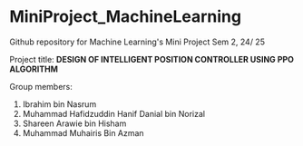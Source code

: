 # MiniProject_MachineLearning
Github repository for Machine Learning's Mini Project Sem 2, 24/ 25

Project title: **DESIGN OF INTELLIGENT POSITION CONTROLLER USING PPO ALGORITHM**

Group members:
1. Ibrahim bin Nasrum
2. Muhammad Hafidzuddin Hanif Danial bin Norizal
3. Shareen Arawie bin Hisham
4. Muhammad Muhairis Bin Azman
